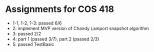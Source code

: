 # Assignments for COS 418

- 1-1, 1-2, 1-3: passed 6/6 
- 2: implement MVP version of Chandy Lamport snapshot algorithm
- 3: passed 2/2
- 4: part 1 (passed 3/7), part 2 (passed 2/3)
- 5: passed TestBasic 

